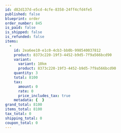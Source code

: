 ```yaml
---
id: d82d137d-e5cd-4cfe-8358-24ff4cfd4fe5
published: false
blueprint: order
order_number: 845
is_paid: false
is_shipped: false
is_refunded: false
items:
  -
    id: 2ea6ee10-e1c0-4cb3-bb0b-998540037812
    product: 8373c220-19f3-4452-b9d5-7f9a566bcd90
    variant:
      variant: 10km
      product: 8373c220-19f3-4452-b9d5-7f9a566bcd90
    quantity: 3
    total: 8100
    tax:
      amount: 0
      rate: 0
      price_includes_tax: true
    metadata: {  }
grand_total: 8100
items_total: 8100
tax_total: 0
shipping_total: 0
coupon_total: 0
---
```

